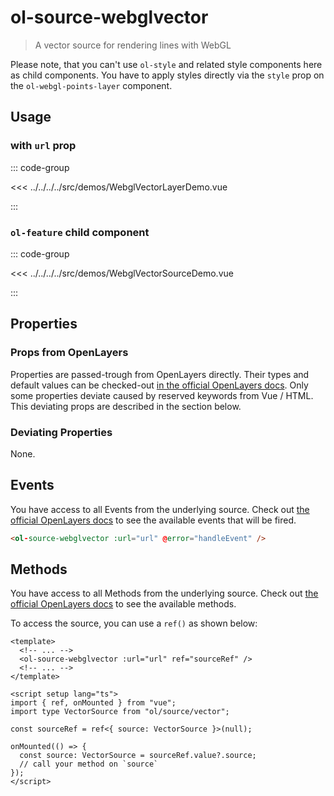 # ol-source-webglvector

> A vector source for rendering lines with WebGL

Please note, that you can't use `ol-style` and related style components here as child components.
You have to apply styles directly via the `style` prop on the `ol-webgl-points-layer` component.

<script setup>
import WebglVectorLayerDemo from "@demos/WebglVectorLayerDemo.vue"
import WebglVectorSourceDemo from "@demos/WebglVectorSourceDemo.vue"
</script>

## Usage

### with `url` prop

<ClientOnly>
<WebglVectorLayerDemo />
</ClientOnly>

::: code-group

<<< ../../../../src/demos/WebglVectorLayerDemo.vue

:::

### `ol-feature` child component

<ClientOnly>
<WebglVectorSourceDemo />
</ClientOnly>

::: code-group

<<< ../../../../src/demos/WebglVectorSourceDemo.vue

:::

## Properties

### Props from OpenLayers

Properties are passed-trough from OpenLayers directly.
Their types and default values can be checked-out [in the official OpenLayers docs](https://openlayers.org/en/latest/apidoc/module-ol_source_Vector-VectorSource.html).
Only some properties deviate caused by reserved keywords from Vue / HTML.
This deviating props are described in the section below.

### Deviating Properties

None.

## Events

You have access to all Events from the underlying source.
Check out [the official OpenLayers docs](https://openlayers.org/en/latest/apidoc/module-ol_source_Vector-VectorSource.html) to see the available events that will be fired.

```html
<ol-source-webglvector :url="url" @error="handleEvent" />
```

## Methods

You have access to all Methods from the underlying source.
Check out [the official OpenLayers docs](https://openlayers.org/en/latest/apidoc/module-ol_source_Vector-VectorSource.html) to see the available methods.

To access the source, you can use a `ref()` as shown below:

```vue
<template>
  <!-- ... -->
  <ol-source-webglvector :url="url" ref="sourceRef" />
  <!-- ... -->
</template>

<script setup lang="ts">
import { ref, onMounted } from "vue";
import type VectorSource from "ol/source/vector";

const sourceRef = ref<{ source: VectorSource }>(null);

onMounted(() => {
  const source: VectorSource = sourceRef.value?.source;
  // call your method on `source`
});
</script>
```

